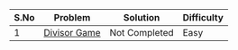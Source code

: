 |S.No|Problem                                                                                             |Solution       |Difficulty|
|----|----------------------------------------------------------------------------------------------------|---------------|----------|
|1   |[Divisor Game](https://leetcode.com/problems/divisor-game/)| Not Completed |Easy      |
